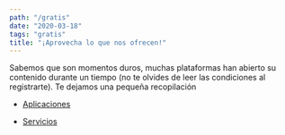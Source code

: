 ```yaml
---
path: "/gratis"
date: "2020-03-18"
tags: "gratis"
title: "¡Aprovecha lo que nos ofrecen!"
---
```


Sabemos que son momentos duros, muchas plataformas han abierto su contenido durante un tiempo (no te olvides de leer las condiciones al registrarte). Te dejamos una pequeña recopilación

- [Aplicaciones](gratis/aplicaciones)

- [Servicios](gratis/servicios)
